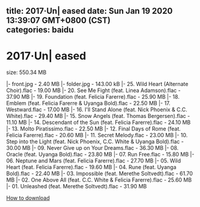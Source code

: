 
title: 2017·Un| eased
date: Sun Jan 19 2020 13:39:07 GMT+0800 (CST)    
categories: baidu
---

# 2017·Un| eased
size: 550.34 MB
 
 
|- front.jpg - 2.40 MB
|- folder.jpg - 143.00 kB
|- 25. Wild Heart (Alternate Choir).flac - 19.00 MB
|- 20. See Me Fight (feat. Linea Adamson).flac - 37.90 MB
|- 19. Foundation (feat. Felicia Farerre).flac - 25.90 MB
|- 18. Emblem (feat. Felicia Farerre & Uyanga Bold).flac - 22.50 MB
|- 17. Westward.flac - 17.00 MB
|- 16. I'll Stand Alone (feat. Nick Phoenix & C.C. White).flac - 29.40 MB
|- 15. Snow Angels (feat. Thomas Bergersen).flac - 11.10 MB
|- 14. Descendant of the Sun (feat. Felicia Farerre).flac - 24.10 MB
|- 13. Molto Piratissimo.flac - 22.50 MB
|- 12. Final Days of Rome (feat. Felicia Farerre).flac - 20.60 MB
|- 11. Secret Melody.flac - 23.00 MB
|- 10. Step into the Light (feat. Nick Phoenix, C.C. White & Uyanga Bold).flac - 30.00 MB
|- 09. Never Give up on Your Dreams.flac - 36.30 MB
|- 08. Oracle (feat. Uyanga Bold).flac - 23.80 MB
|- 07. Run Free.flac - 15.80 MB
|- 06. Neptune and Mars (feat. Felicia Farerre).flac - 27.70 MB
|- 05. Wild Heart (feat. Felicia Farerre).flac - 19.60 MB
|- 04. Rune (feat. Uyanga Bold).flac - 22.40 MB
|- 03. Impossible (feat. Merethe Soltvedt).flac - 61.70 MB
|- 02. One Above All (feat. C.C. White & Felicia Farerre).flac - 25.60 MB
|- 01. Unleashed (feat. Merethe Soltvedt).flac - 31.90 MB

[How to download](https://bpcam.bemobtrk.com/go/2ceec3aa-1ca2-46d6-b9ff-aaa5c184517c?jno=1904)